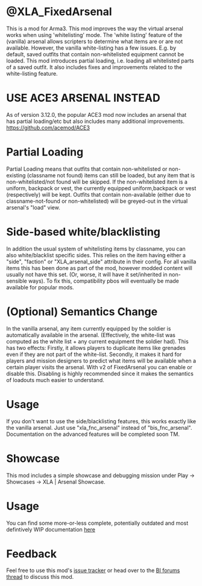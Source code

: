 @XLA_FixedArsenal
================

This is a mod for Arma3. 
This mod improves the way the virtual arsenal works when using 'whitelisting' mode. 
The 'white listing' feature of the (vanilla) arsenal allows scripters to determine what items are or are not available. 
However, the vanilla white-listing has a few issues. E.g. by default, saved outfits that contain non-whitelisted equipment cannot be loaded. 
This mod introduces partial loading, i.e. loading all whitelisted parts of a saved outfit. It also includes fixes and improvements related to the white-listing feature.

USE ACE3 ARSENAL INSTEAD
=============
As of version 3.12.0, the popular ACE3 mod now includes an arsenal that has partial loading/etc but also includes many additional improvements. https://github.com/acemod/ACE3 

Partial Loading
================
Partial Loading means that outfits that contain non-whitelisted or non-existing (classname not found) items can still be loaded, but any item that is non-whitelisted/not found will be skipped. 
If the non-whitelisted item is a uniform, backpack or vest, the currently equipped uniform,backpack or vest (respectively) will be kept.
Outfits that contain non-available (either due to classname-not-found or non-whitelisted) will be greyed-out in the virtual arsenal's "load" view.

Side-based white/blacklisting
=================
In addition the usual system of whitelisting items by classname, you can also white/blacklist specific sides.
This relies on the item having either a "side", "faction" or "XLA_arsenal_side" attribute in their config.
For all vanilla items this has been done as part of the mod, however modded content will usually not have this set.
(Or, worse, it will have it set/inherited in non-sensible ways). To fix this, compatibility pbos will eventually be made available for popular mods.

(Optional) Semantics Change
================
In the vanilla arsenal, any item currently equipped by the soldier is automatically available in the arsenal. (Effectively, the white-list was computed as the white list + any current equipment the soldier had). This has two effects: Firstly, it allows players to duplicate items like grenades even if they are not part of the white-list. Secondly, it makes it hard for players and mission designers to predict what items will be available when a certain player visits the arsenal.
With v2 of FixedArsenal you can enable or disable this. Disabling is highly recommended since it makes the semantics of loadouts much easier to understand.

Usage
=============
If you don't want to use the side/blacklisting features, this works exactly like the vanilla arsenal.
Just use "xla_fnc_arsenal" instead of "bis_fnc_arsenal".
Documentation on the advanced features will be completed soon TM.

Showcase
===========
This mod includes a simple showcase and debugging mission under Play -> Showcases -> XLA | Arsenal Showcase.


Usage
===========
You can find some more-or-less complete, potentially outdated and most defintively WIP documentation [here](https://www.mediawiki.org/wiki/User:ImperialAlex/Sandbox)


Feedback
==========
Feel free to use this mod's [issue tracker](https://github.com/ImperialAlex/XLA_FixedArsenal/issues) or head over to the [BI forums thread](http://forums.bistudio.com/showthread.php?184838-quot-Fixed-quot-Arsenal-an-Arsenal-improving-workaround/) to discuss this mod.
